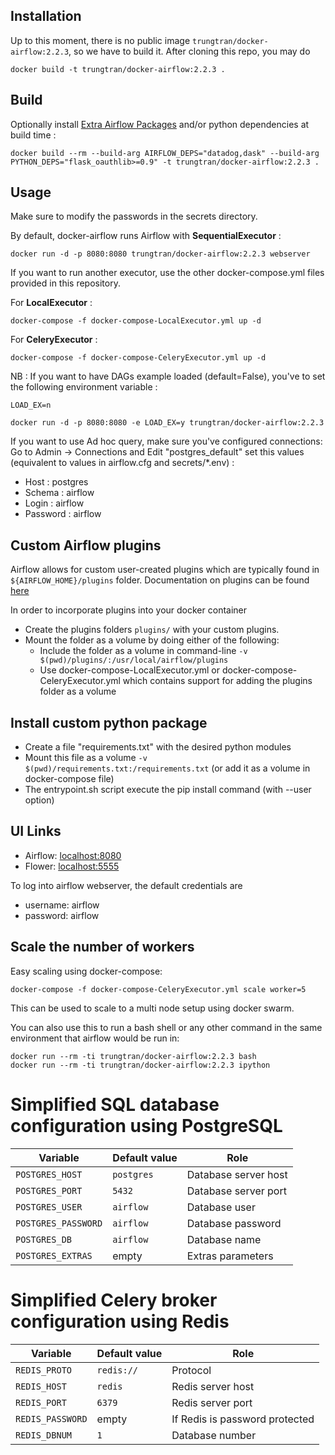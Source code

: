 ## Installation

Up to this moment, there is no public image `trungtran/docker-airflow:2.2.3`, so we have to build it. After cloning this repo, you may do

    docker build -t trungtran/docker-airflow:2.2.3 .


## Build

Optionally install [Extra Airflow Packages](https://airflow.incubator.apache.org/installation.html#extra-package) and/or python dependencies at build time :

    docker build --rm --build-arg AIRFLOW_DEPS="datadog,dask" --build-arg PYTHON_DEPS="flask_oauthlib>=0.9" -t trungtran/docker-airflow:2.2.3 .

## Usage

Make sure to modify the passwords in the secrets directory.

By default, docker-airflow runs Airflow with **SequentialExecutor** :

    docker run -d -p 8080:8080 trungtran/docker-airflow:2.2.3 webserver

If you want to run another executor, use the other docker-compose.yml files provided in this repository.

For **LocalExecutor** :

    docker-compose -f docker-compose-LocalExecutor.yml up -d

For **CeleryExecutor** :

    docker-compose -f docker-compose-CeleryExecutor.yml up -d

NB : If you want to have DAGs example loaded (default=False), you've to set the following environment variable :

`LOAD_EX=n`

    docker run -d -p 8080:8080 -e LOAD_EX=y trungtran/docker-airflow:2.2.3

If you want to use Ad hoc query, make sure you've configured connections:
Go to Admin -> Connections and Edit "postgres_default" set this values (equivalent to values in airflow.cfg and secrets/*.env) :
- Host : postgres
- Schema : airflow
- Login : airflow
- Password : airflow

<!-- For encrypted connection passwords (in Local or Celery Executor), you must have the same fernet_key. By default docker-airflow generates the fernet_key at startup, you have to set an environment variable in the docker-compose (ie: docker-compose-LocalExecutor.yml) file to set the same key accross containers. To generate a fernet_key :

    docker run trungtran/docker-airflow:2.2.3 python -c "from cryptography.fernet import Fernet; FERNET_KEY = Fernet.generate_key().decode(); print(FERNET_KEY)"

## Configuring Airflow

It's possible to set any configuration value for Airflow from environment variables, which are used over values from the airflow.cfg.

The general rule is the environment variable should be named `AIRFLOW__<section>__<key>`, for example `AIRFLOW__CORE__SQL_ALCHEMY_CONN` sets the `sql_alchemy_conn` config option in the `[core]` section.

Check out the [Airflow documentation](http://airflow.readthedocs.io/en/latest/howto/set-config.html#setting-configuration-options) for more details

You can also define connections via environment variables by prefixing them with `AIRFLOW_CONN_` - for example `AIRFLOW_CONN_POSTGRES_MASTER=postgres://user:password@localhost:5432/master` for a connection called "postgres_master". The value is parsed as a URI. This will work for hooks etc, but won't show up in the "Ad-hoc Query" section unless an (empty) connection is also created in the DB -->

## Custom Airflow plugins

Airflow allows for custom user-created plugins which are typically found in `${AIRFLOW_HOME}/plugins` folder. Documentation on plugins can be found [here](https://airflow.apache.org/plugins.html)

In order to incorporate plugins into your docker container
- Create the plugins folders `plugins/` with your custom plugins.
- Mount the folder as a volume by doing either of the following:
    - Include the folder as a volume in command-line `-v $(pwd)/plugins/:/usr/local/airflow/plugins`
    - Use docker-compose-LocalExecutor.yml or docker-compose-CeleryExecutor.yml which contains support for adding the plugins folder as a volume

## Install custom python package

- Create a file "requirements.txt" with the desired python modules
- Mount this file as a volume `-v $(pwd)/requirements.txt:/requirements.txt` (or add it as a volume in docker-compose file)
- The entrypoint.sh script execute the pip install command (with --user option)

## UI Links

- Airflow: [localhost:8080](http://localhost:8080/)
- Flower: [localhost:5555](http://localhost:5555/)

To log into airflow webserver, the default credentials are
- username: airflow
- password: airflow

## Scale the number of workers

Easy scaling using docker-compose:

    docker-compose -f docker-compose-CeleryExecutor.yml scale worker=5

This can be used to scale to a multi node setup using docker swarm.

<!-- ## Running other airflow commands

If you want to run other airflow sub-commands, such as `list_dags` or `clear` you can do so like this:

    docker run --rm -ti trungtran/docker-airflow:2.2.3 airflow list_dags

or with your docker-compose set up like this:

    docker-compose -f docker-compose-CeleryExecutor.yml run --rm webserver airflow list_dags -->

You can also use this to run a bash shell or any other command in the same environment that airflow would be run in:

    docker run --rm -ti trungtran/docker-airflow:2.2.3 bash
    docker run --rm -ti trungtran/docker-airflow:2.2.3 ipython

# Simplified SQL database configuration using PostgreSQL

<!-- If the executor type is set to anything else than *SequentialExecutor* you'll need an SQL database.
Here is a list of PostgreSQL configuration variables and their default values. They're used to compute
the `AIRFLOW__CORE__SQL_ALCHEMY_CONN` and `AIRFLOW__CELERY__RESULT_BACKEND` variables when needed for you
if you don't provide them explicitly: -->

| Variable            | Default value |  Role                |
|---------------------|---------------|----------------------|
| `POSTGRES_HOST`     | `postgres`    | Database server host |
| `POSTGRES_PORT`     | `5432`        | Database server port |
| `POSTGRES_USER`     | `airflow`     | Database user        |
| `POSTGRES_PASSWORD` | `airflow`     | Database password    |
| `POSTGRES_DB`       | `airflow`     | Database name        |
| `POSTGRES_EXTRAS`   | empty         | Extras parameters    |

<!-- You can also use those variables to adapt your compose file to match an existing PostgreSQL instance managed elsewhere.

Please refer to the Airflow documentation to understand the use of extras parameters, for example in order to configure
a connection that uses TLS encryption.

Here's an important thing to consider:

> When specifying the connection as URI (in AIRFLOW_CONN_* variable) you should specify it following the standard syntax of DB connections,
> where extras are passed as parameters of the URI (note that all components of the URI should be URL-encoded).

Therefore you must provide extras parameters URL-encoded, starting with a leading `?`. For example:

    POSTGRES_EXTRAS="?sslmode=verify-full&sslrootcert=%2Fetc%2Fssl%2Fcerts%2Fca-certificates.crt"
 -->
# Simplified Celery broker configuration using Redis

<!-- If the executor type is set to *CeleryExecutor* you'll need a Celery broker. Here is a list of Redis configuration variables
and their default values. They're used to compute the `AIRFLOW__CELERY__BROKER_URL` variable for you if you don't provide
it explicitly: -->

| Variable          | Default value | Role                           |
|-------------------|---------------|--------------------------------|
| `REDIS_PROTO`     | `redis://`    | Protocol                       |
| `REDIS_HOST`      | `redis`       | Redis server host              |
| `REDIS_PORT`      | `6379`        | Redis server port              |
| `REDIS_PASSWORD`  | empty         | If Redis is password protected |
| `REDIS_DBNUM`     | `1`           | Database number                |

